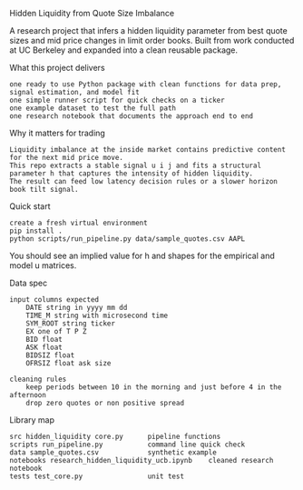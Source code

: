 Hidden Liquidity from Quote Size Imbalance

A research project that infers a hidden liquidity parameter from best quote sizes and mid price changes in limit order books. Built from work conducted at UC Berkeley and expanded into a clean reusable package.


What this project delivers

    one ready to use Python package with clean functions for data prep, signal estimation, and model fit
    one simple runner script for quick checks on a ticker
    one example dataset to test the full path
    one research notebook that documents the approach end to end


Why it matters for trading

    Liquidity imbalance at the inside market contains predictive content for the next mid price move.
    This repo extracts a stable signal u i j and fits a structural parameter h that captures the intensity of hidden liquidity.
    The result can feed low latency decision rules or a slower horizon book tilt signal.


Quick start

    create a fresh virtual environment
    pip install .
    python scripts/run_pipeline.py data/sample_quotes.csv AAPL

You should see an implied value for h and shapes for the empirical and model u matrices.


Data spec

    input columns expected
        DATE string in yyyy mm dd
        TIME_M string with microsecond time
        SYM_ROOT string ticker
        EX one of T P Z
        BID float
        ASK float
        BIDSIZ float
        OFRSIZ float ask size

    cleaning rules
        keep periods between 10 in the morning and just before 4 in the afternoon
        drop zero quotes or non positive spread


Library map

    src hidden_liquidity core.py      pipeline functions
    scripts run_pipeline.py           command line quick check
    data sample_quotes.csv            synthetic example
    notebooks research_hidden_liquidity_ucb.ipynb    cleaned research notebook
    tests test_core.py                unit test
